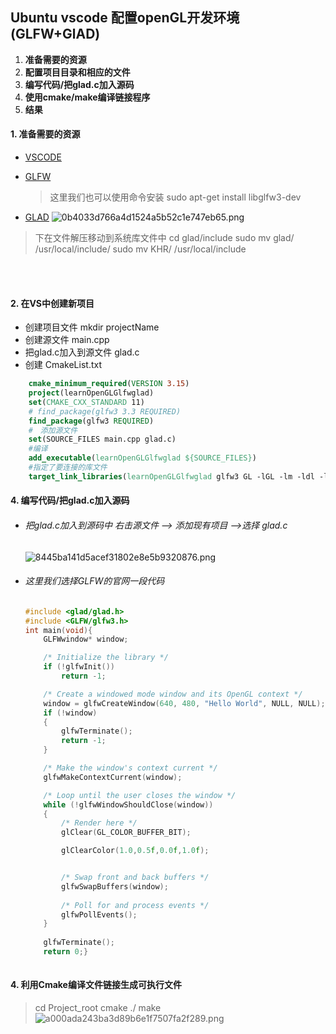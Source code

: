 ## Ubuntu vscode 配置openGL开发环境(GLFW+GlAD)   


1.    **准备需要的资源**
2.    **配置项目目录和相应的文件**
3.    **编写代码/把glad.c加入源码** 
4.    **使用cmake/make编译链接程序**
5.    **结果**



#### 1. 准备需要的资源

 * [VSCODE](https://code.visualstudio.com/)


 * [GLFW](https://www.glfw.org/)
   >  这里我们也可以使用命令安装
   >  sudo apt-get install libglfw3-dev


 * [GLAD](https://glad.dav1d.de/)
    ![0b4033d766a4d1524a5b52c1e747eb65.png](en-resource://database/7588:1)

  > 下在文件解压移动到系统库文件中
  > cd glad/include
  > sudo mv glad/ /usr/local/include/
  > sudo mv KHR/ /usr/local/include


​     
​     

  



#### 2. 在VS中创建新项目

+ 创建项目文件 mkdir projectName
+ 创建源文件  main.cpp 
+ 把glad.c加入到源文件 glad.c
+ 创建      CmakeList.txt 

``` Cmake
    cmake_minimum_required(VERSION 3.15)
    project(learnOpenGLGlfwglad)
    set(CMAKE_CXX_STANDARD 11)
    # find_package(glfw3 3.3 REQUIRED)
    find_package(glfw3 REQUIRED)
    #　添加源文件
    set(SOURCE_FILES main.cpp glad.c)
    #编译
    add_executable(learnOpenGLGlfwglad ${SOURCE_FILES})
    #指定了要连接的库文件
    target_link_libraries(learnOpenGLGlfwglad glfw3 GL -lGL -lm -ldl -lXinerama -lXrandr -lXi -lXcursor -lX11 -lXxf86vm -lpthread)
```

 




#### 4. 编写代码/把glad.c加入源码


* ###### 把glad.c加入到源码中 右击源文件 --> 添加现有项目 -->选择 glad.c 

    ![8445ba141d5acef31802e8e5b9320876.png](en-resource://database/7589:1)


*    ###### 这里我们选择GLFW的官网一段代码 

        ``` C++ 
        #include <glad/glad.h>
        #include <GLFW/glfw3.h>
        int main(void){
            GLFWwindow* window;
     
            /* Initialize the library */
            if (!glfwInit())
                return -1;
     
            /* Create a windowed mode window and its OpenGL context */
            window = glfwCreateWindow(640, 480, "Hello World", NULL, NULL);
            if (!window)
            {
                glfwTerminate();
                return -1;
            }
     
            /* Make the window's context current */
            glfwMakeContextCurrent(window);
     
            /* Loop until the user closes the window */
            while (!glfwWindowShouldClose(window))
            {
                /* Render here */
                glClear(GL_COLOR_BUFFER_BIT);
     
                glClearColor(1.0,0.5f,0.0f,1.0f);


                /* Swap front and back buffers */
                glfwSwapBuffers(window);
    
                /* Poll for and process events */
                glfwPollEvents();
            }
    
            glfwTerminate();
            return 0;}
    
        ```


#### 4. 利用Cmake编译文件链接生成可执行文件


>   cd Project_root
>   cmake ./
>   make 
>   ![a000ada243ba3d89b6e1f7507fa2f289.png](en-resource://database/7590:1)











